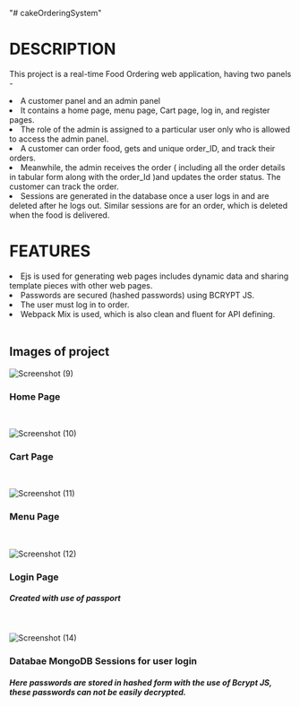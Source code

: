 "# cakeOrderingSystem" 
<h1> DESCRIPTION </h1>
<p> This project is a real-time Food Ordering web application, having two panels - </p>
<li> A customer panel and an admin panel  </li>
<li> It contains a home page, menu page, Cart page, log in, and register pages.</li>
<li> The role of the admin is assigned to a particular user only who is allowed to access the admin panel.</li>
<li> A customer can order food, gets and unique order_ID, and track their orders.</li>
<li> Meanwhile, the admin receives the order ( including all the order details in tabular form along with the order_Id )and updates the order status.
The customer can track the order. </li>
<li> Sessions are generated in the database once a user logs in and are deleted after he logs out. Similar sessions are for an order, which is deleted when the food is delivered.</li>

<h1> FEATURES </h1>
<li> Ejs is used for generating web pages includes dynamic data and sharing template pieces with other web pages.</li>
<li> Passwords are secured (hashed passwords) using BCRYPT JS.</li>
<li> The user must log in to order.</li>
<li> Webpack Mix is used, which is also clean and fluent for API defining. </li>

<br>
<h2> Images of project </h2>


![Screenshot (9)](https://user-images.githubusercontent.com/78613045/130315181-95cc17e6-2c9b-41dc-a5ad-c3f5a1aa3e05.png)
<h3> Home Page </h3>
<br>

![Screenshot (10)](https://user-images.githubusercontent.com/78613045/130315216-d53ccaa3-c853-4d64-8224-bf95c50720e7.png)
<h3> Cart Page </h3>
<br>

![Screenshot (11)](https://user-images.githubusercontent.com/78613045/130315237-ac81f18c-46d4-4d9d-bc83-99accafa4aae.png)
<h3> Menu Page </h3>
<br>

![Screenshot (12)](https://user-images.githubusercontent.com/78613045/130315246-ebcf8b74-3ea1-42b5-9b23-02e455f7137c.png)
<h3> Login Page</h3>
<h5> Created with use of passport </h5>
<br>

![Screenshot (14)](https://user-images.githubusercontent.com/78613045/130315292-e06c65e4-008e-44fb-bce3-1923d99b0358.png)
<h3> Databae MongoDB Sessions for user login </h3> 
<h5> Here passwords are stored in hashed form with the use of Bcrypt JS, these passwords can not be easily decrypted. </h5>
